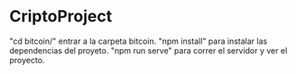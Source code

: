 # CriptoProject

"cd bitcoin/" entrar a la carpeta bitcoin.
"npm install" para instalar las dependencias del proyeto.
"npm run serve" para correr el servidor y ver el proyecto.
